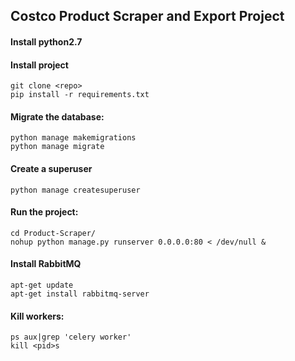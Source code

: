 ## Costco Product Scraper and Export Project

#### Install python2.7
#### Install project
	git clone <repo>
	pip install -r requirements.txt

#### Migrate the database:
	python manage makemigrations
	python manage migrate

#### Create a superuser
	python manage createsuperuser

#### Run the project:
	cd Product-Scraper/
	nohup python manage.py runserver 0.0.0.0:80 < /dev/null &

#### Install RabbitMQ

	apt-get update
	apt-get install rabbitmq-server

#### Kill workers:
	ps aux|grep 'celery worker'
	kill <pid>s
